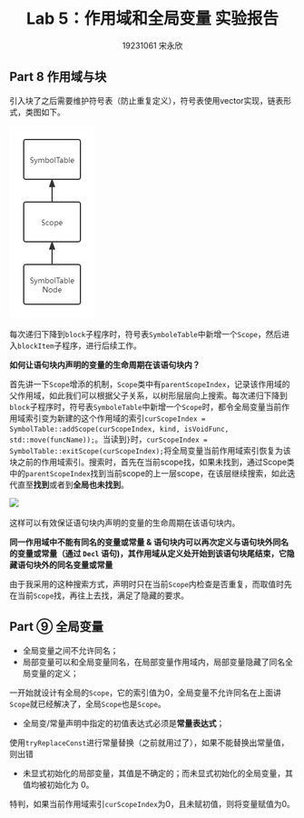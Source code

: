 # <center>Lab 5：作用域和全局变量	实验报告</center>

<center>19231061 宋永欣</center>

## Part 8 作用域与块

引入块了之后需要维护符号表（防止重复定义），符号表使用vector实现，链表形式，类图如下。

![](19231061_宋永欣_Lab3.assets/符号表.png)

每次递归下降到`block`子程序时，符号表`SymboleTable`中新增一个`Scope`，然后进入`blockItem`子程序，进行后续工作。

**如何让语句块内声明的变量的生命周期在该语句块内？**

首先讲一下`Scope`增添的机制，`Scope`类中有`parentScopeIndex`，记录该作用域的父作用域，如此我们可以根据父子关系，以树形层层向上搜索。每次递归下降到`block`子程序时，符号表`SymboleTable`中新增一个`Scope`时，都令全局变量当前作用域索引变为新建的这个作用域的索引`curScopeIndex = SymbolTable::addScope(curScopeIndex, kind, isVoidFunc, std::move(funcName));`。当读到`}`时，`curScopeIndex = SymbolTable::exitScope(curScopeIndex);`将全局变量当前作用域索引恢复为该块之前的作用域索引。搜索时，首先在当前scope找，如果未找到，通过Scope类中的`parentScopeIndex`找到当前scope的上一层scope，在该层继续搜索，如此迭代直至**找到**或者到**全局也未找到**。

![](19231061_宋永欣_Lab5.assets/符号表-16409356860711.png)

这样可以有效保证语句块内声明的变量的生命周期在该语句块内。

**同一作用域中不能有同名的变量或常量 & 语句块内可以再次定义与语句块外同名的变量或常量（通过 `Decl` 语句)，其作用域从定义处开始到该语句块尾结束，它隐藏语句块外的同名变量或常量**

由于我采用的这种搜索方式，声明时只在当前`Scope`内检查是否重复，而取值时先在当前`Scope`找，再往上去找，满足了隐藏的要求。

## Part ⑨ 全局变量

- 全局变量之间不允许同名；
- 局部变量可以和全局变量同名，在局部变量作用域内，局部变量隐藏了同名全局变量的定义；

一开始就设计有全局的`Scope`，它的索引值为0，全局变量不允许同名在上面讲`Scope`就已经解决了，全局`Scope`也是`Scope`。

- 全局变/常量声明中指定的初值表达式必须是**常量表达式**；

使用`tryReplaceConst`进行常量替换（之前就用过了），如果不能替换出常量值，则出错

- 未显式初始化的局部变量，其值是不确定的；而未显式初始化的全局变量，其值均被初始化为 0。

特判，如果当前作用域索引`curScopeIndex`为0，且未赋初值，则将变量赋值为0。
